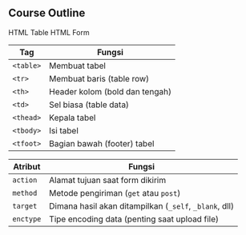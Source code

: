 Course Outline
----------------------
HTML Table
HTML Form


| Tag       | Fungsi                         |
| --------- | ------------------------------ |
| `<table>` | Membuat tabel                  |
| `<tr>`    | Membuat baris (table row)      |
| `<th>`    | Header kolom (bold dan tengah) |
| `<td>`    | Sel biasa (table data)         |
| `<thead>` | Kepala tabel                   |
| `<tbody>` | Isi tabel                      |
| `<tfoot>` | Bagian bawah (footer) tabel    |


| Atribut   | Fungsi                                                 |
| --------- | ------------------------------------------------------ |
| `action`  | Alamat tujuan saat form dikirim                        |
| `method`  | Metode pengiriman (`get` atau `post`)                  |
| `target`  | Dimana hasil akan ditampilkan (`_self`, `_blank`, dll) |
| `enctype` | Tipe encoding data (penting saat upload file)          |
